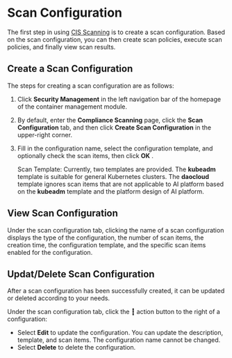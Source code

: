 # Scan Configuration

The first step in using [CIS Scanning](../index.md) is to create a scan configuration. Based on the scan configuration, you can then create scan policies, execute scan policies, and finally view scan results.

## Create a Scan Configuration

The steps for creating a scan configuration are as follows:

1. Click __Security Management__ in the left navigation bar of the homepage of the container management module.

    

2. By default, enter the __Compliance Scanning__ page, click the __Scan Configuration__ tab, and then click __Create Scan Configuration__ in the upper-right corner.

    

3. Fill in the configuration name, select the configuration template, and optionally check the scan items, then click __OK__ .

    Scan Template: Currently, two templates are provided. The __kubeadm__ template is suitable for general Kubernetes clusters. The __daocloud__ template ignores scan items that are not applicable to AI platform based on the __kubeadm__ template and the platform design of AI platform.

    

## View Scan Configuration

Under the scan configuration tab, clicking the name of a scan configuration displays the type of the configuration, the number of scan items, the creation time, the configuration template, and the specific scan items enabled for the configuration.

    

## Updat/Delete Scan Configuration

After a scan configuration has been successfully created, it can be updated or deleted according to your needs.

Under the scan configuration tab, click the __┇__ action button to the right of a configuration:

- Select __Edit__ to update the configuration. You can update the description, template, and scan items. The configuration name cannot be changed.
- Select __Delete__ to delete the configuration.

    